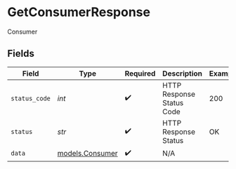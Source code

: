 # GetConsumerResponse

Consumer


## Fields

| Field                                    | Type                                     | Required                                 | Description                              | Example                                  |
| ---------------------------------------- | ---------------------------------------- | ---------------------------------------- | ---------------------------------------- | ---------------------------------------- |
| `status_code`                            | *int*                                    | :heavy_check_mark:                       | HTTP Response Status Code                | 200                                      |
| `status`                                 | *str*                                    | :heavy_check_mark:                       | HTTP Response Status                     | OK                                       |
| `data`                                   | [models.Consumer](../models/consumer.md) | :heavy_check_mark:                       | N/A                                      |                                          |